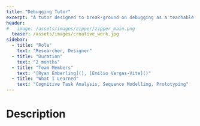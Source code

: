 ```yaml
---
title: "Debugging Tutor"
excerpt: "A tutor designed to break-ground on debugging as a teachable process"
header:
#   image: /assets/images/zipper/zipper_main.png
  teaser: /assets/images/creative_work.jpg
sidebar:
  - title: "Role"
    text: "Researcher, Designer"
  - title: "Duration"
    text: "2 months"
  - title: "Team Members"
    text: "[Ryan Emberling](), [Emilio Vargas-Vite]()"
  - title: "What I Learned"
    text: "Cognitive Task Analysis, Sequence Modelling, Prototyping" 
---
```


# Description


<!-- # Phase 1: Research


# Phase 2: Synthesis

# Phase 3: Ideation

# Phase 4: Prototyping

# Conclusion -->